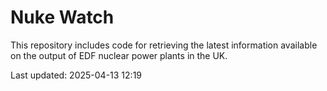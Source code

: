 # Nuke Watch

This repository includes code for retrieving the latest information available on the output of EDF nuclear power plants in the UK.

Last updated: 2025-04-13 12:19